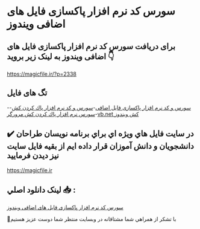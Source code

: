 # سورس کد نرم افزار پاکسازی فایل های اضافی ویندوز

## برای دریافت سورس کد نرم افزار پاکسازی فایل های اضافی ویندوز به لینک زیر بروید 👇

https://magicfile.ir/?p=2338

## تگ های فایل

-[سورس و کد نرم افزار پاکسازی فایل اضافی](https://magicfile.ir/product/%d8%b3%d9%88%d8%b1%d8%b3-%da%a9%d8%af-%d9%86%d8%b1%d9%85-%d8%a7%d9%81%d8%b2%d8%a7%d8%b1-%d9%be%d8%a7%da%a9%d8%b3%d8%a7%d8%b2%db%8c-%d9%81%d8%a7%db%8c%d9%84-%d9%87%d8%a7%db%8c-%d8%a7%d8%b6%d8%a7%d9%81%db%8c-%d9%88%db%8c%d9%86%d8%af%d9%88%d8%b2/)-[سورس و کد نرم افزار پاك كردن كش](https://magicfile.ir/product/%d8%b3%d9%88%d8%b1%d8%b3-%da%a9%d8%af-%d9%86%d8%b1%d9%85-%d8%a7%d9%81%d8%b2%d8%a7%d8%b1-%d9%be%d8%a7%da%a9%d8%b3%d8%a7%d8%b2%db%8c-%d9%81%d8%a7%db%8c%d9%84-%d9%87%d8%a7%db%8c-%d8%a7%d8%b6%d8%a7%d9%81%db%8c-%d9%88%db%8c%d9%86%d8%af%d9%88%d8%b2/)-[سورس نرم افزار  پاك كردن كش مرورگر](https://magicfile.ir/product/%d8%b3%d9%88%d8%b1%d8%b3-%da%a9%d8%af-%d9%86%d8%b1%d9%85-%d8%a7%d9%81%d8%b2%d8%a7%d8%b1-%d9%be%d8%a7%da%a9%d8%b3%d8%a7%d8%b2%db%8c-%d9%81%d8%a7%db%8c%d9%84-%d9%87%d8%a7%db%8c-%d8%a7%d8%b6%d8%a7%d9%81%db%8c-%d9%88%db%8c%d9%86%d8%af%d9%88%d8%b2/)-[vb.net  کش ویندوز](https://magicfile.ir/product/%d8%b3%d9%88%d8%b1%d8%b3-%da%a9%d8%af-%d9%86%d8%b1%d9%85-%d8%a7%d9%81%d8%b2%d8%a7%d8%b1-%d9%be%d8%a7%da%a9%d8%b3%d8%a7%d8%b2%db%8c-%d9%81%d8%a7%db%8c%d9%84-%d9%87%d8%a7%db%8c-%d8%a7%d8%b6%d8%a7%d9%81%db%8c-%d9%88%db%8c%d9%86%d8%af%d9%88%d8%b2/)

## ✔️ در سايت فايل هاي ويژه اي براي برنامه نويسان طراحان دانشجويان و دانش آموزان قرار داده ايم از بقيه فايل سايت نيز ديدن فرماييد

https://magicfile.ir


## لينک دانلود اصلي 📥 :

[سورس کد نرم افزار پاکسازی فایل های اضافی ویندوز](https://magicfile.ir/product/%d8%b3%d9%88%d8%b1%d8%b3-%da%a9%d8%af-%d9%86%d8%b1%d9%85-%d8%a7%d9%81%d8%b2%d8%a7%d8%b1-%d9%be%d8%a7%da%a9%d8%b3%d8%a7%d8%b2%db%8c-%d9%81%d8%a7%db%8c%d9%84-%d9%87%d8%a7%db%8c-%d8%a7%d8%b6%d8%a7%d9%81%db%8c-%d9%88%db%8c%d9%86%d8%af%d9%88%d8%b2/) 


🙏با تشکر از همراهي شما مشتاقانه در وبسایت منتظر شما دوست عزیز هستیم

